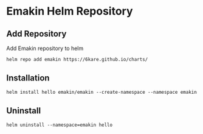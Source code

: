 # Emakin Helm Repository

## Add Repository
Add Emakin repository to helm

```
helm repo add emakin https://6kare.github.io/charts/
```

## Installation

```
helm install hello emakin/emakin --create-namespace --namespace emakin
```

## Uninstall

```
helm uninstall --namespace=emakin hello
```
